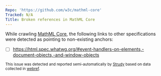 ```yaml
---
Repo: 'https://github.com/w3c/mathml-core'
Tracked: N/A
Title: Broken references in MathML Core
---
```


While crawling [MathML Core](https://w3c.github.io/mathml-core/), the following links to other specifications were detected as pointing to non-existing anchors:
* [ ] https://html.spec.whatwg.org/#event-handlers-on-elements,-document-objects,-and-window-objects

<sub>This issue was detected and reported semi-automatically by [Strudy](https://github.com/w3c/strudy/) based on data collected in [webref](https://github.com/w3c/webref/).</sub>
